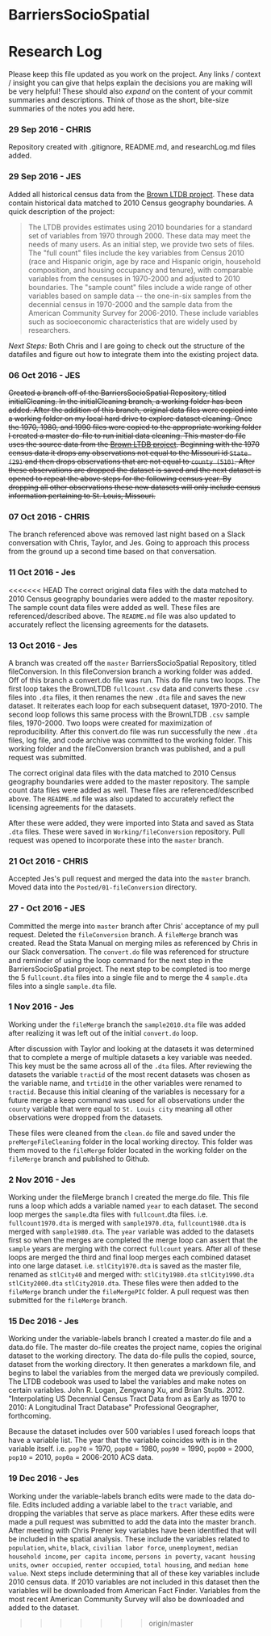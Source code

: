 # BarriersSocioSpatial
# Research Log

Please keep this file updated as you work on the project. Any links / context / insight you can give that helps explain the decisions you are making will be very helpful! These should also *expand* on the content of your commit summaries and descriptions. Think of those as the short, bite-size summaries of the notes you add here.

### 29 Sep 2016 - CHRIS
Repository created with .gitignore, README.md, and researchLog.md files added.

### 29 Sep 2016 - JES
Added all historical census data from the [Brown LTDB project](http://www.s4.brown.edu/us2010/Researcher/LTDB.htm). These data contain historical data matched to 2010 Census geography boundaries. A quick description of the project:

> The LTDB provides estimates using 2010 boundaries for a standard set of variables from 1970 through 2000. These data may meet the needs of many users. As an initial step, we provide two sets of files. The "full count" files include the key variables from Census 2010 (race and Hispanic origin, age by race and Hispanic origin, household composition, and housing occupancy and tenure), with comparable variables from the censuses in 1970-2000 and adjusted to 2010 boundaries. The "sample count" files include a wide range of other variables based on sample data -- the one-in-six samples from the decennial census in 1970-2000 and the sample data from the American Community Survey for 2006-2010. These include variables such as socioeconomic characteristics that are widely used by researchers.

*Next Steps:* Both Chris and I are going to check out the structure of the datafiles and figure out how to integrate them into the existing project data.

### 06 Oct 2016 - JES
~~Created a branch off of the BarriersSocioSpatial Repository, titled initialCleaning. In the initialCleaning branch, a working folder has been added. After the addition of this branch, original data files were copied into a working folder on my local hard drive to explore dataset cleaning. Once the 1970, 1980, and 1990 files were copied to the appropriate working folder I created a master do-file to run initial data cleaning. This master do file uses the source data from the [Brown LTDB project](http://www.s4.brown.edu/us2010/Researcher/LTDB.htm). Beginning with the 1970 census data it drops any observations not equal to the Missouri id `State (29)` and then drops observations that are not equal to `county (510)`. After these observations are dropped the dataset is saved and the next dataset is opened to repeat the above steps for the following census year. By dropping all other observations these new datasets will only include census information pertaining to St. Louis, Missouri.~~

### 07 Oct 2016 - CHRIS
The branch referenced above was removed last night based on a Slack conversation with Chris, Taylor, and Jes. Going to approach this process from the ground up a second time based on that conversation.

### 11 Oct 2016 - Jes
<<<<<<< HEAD
The correct original data files with the data matched to 2010 Census geography boundaries were added to the master repository. The sample count data files were added as well. These files are referenced/described above. The `README.md` file was also updated to accurately reflect the licensing agreements for the datasets.

### 13 Oct 2016 - Jes

A branch was created off the `master` BarriersSocioSpatial Repository, titled fileConversion. In this fileConversion branch a working folder was added. Off of this branch a convert.do file was run. This do file runs two loops. The first loop takes the BrownLTDB `fullcount.csv` data and converts these `.csv` files into `.dta` files, it then renames the new `.dta` file and saves the new dataset. It reiterates each loop for each subsequent dataset, 1970-2010. The second loop follows this same process with the BrownLTDB `.csv` sample files, 1970-2000. Two loops were created for maximization of reproducibility. After this convert.do file was run successfully the new `.dta` files, log file, and code archive was committed to the working folder. This working folder and the fileConversion branch was published, and a pull request was submitted.


The correct original data files with the data matched to 2010 Census geography boundaries were added to the master repository. The sample count data files were added as well. These files are referenced/described above. The `README.md` file was also updated to accurately reflect the licensing agreements for the datasets.

After these were added, they were imported into Stata and saved as Stata `.dta` files. These were saved in `Working/fileConversion` repository. Pull request was opened to incorporate these into the `master` branch.

### 21 Oct 2016 - CHRIS

Accepted Jes's pull request and merged the data into the `master` branch. Moved data into the `Posted/01-fileConversion` directory.

### 27 - Oct 2016 - JES

Committed the merge into `master` branch after Chris' acceptance of my pull request. Deleted the `fileConversion` branch. A `fileMerge` branch was created. Read the Stata Manual on merging miles as referenced by Chris in our Slack conversation. The `convert.do` file was referenced for structure and reminder of using the loop command for the next step in the BarriersSocioSpatial project. The next step to be completed is too merge the 5 `fullcount.dta` files into a single file and to merge the 4 `sample.dta` files into a single `sample.dta` file.

### 1 Nov 2016 - Jes

Working under the `fileMerge` branch the `sample2010.dta` file was added after realizing it was left out of the initial `convert.do` loop.

After discussion with Taylor and looking at the datasets it was determined that to complete a merge of multiple datasets a key variable was needed. This key must be the same across all of the `.dta` files. After reviewing the datasets the variable `tractid` of the most recent datasets was chosen as the variable name, and `trtid10` in the other variables were renamed to `tractid`. Because this initial cleaning of the variables is necessary for a future merge a keep command was used for all observations under the `county` variable that were equal to `St. Louis city` meaning all other observations were dropped from the datasets.

These files were cleaned from the `clean.do` file and saved under the `preMergeFileCleaning` folder in the local working directoy. This folder was them moved to the `fileMerge` folder located in the working folder on the `fileMerge` branch and published to Github.   

### 2 Nov 2016 - Jes

Working under the fileMerge branch I created the merge.do file. This file runs a loop which adds a variable named `year` to each dataset. The second loop merges the `sample`.dta files with `fullcount`.dta files. i.e. `fullcount1970.dta` is merged with `sample1970.dta`, `fullcount1980.dta` is merged with `sample1980.dta`.  The `year` variable was added to the datasets first so when the merges are completed the merge loop can assert that the `sample` years are merging with the correct `fullcount` years. After all of these loops are merged the third and final loop merges each combined dataset into one large dataset. i.e. `stlCity1970.dta` is saved as the master file, renamed as `stlCity40` and merged with: `stlCity1980.dta` `stlCity1990.dta` `stlCity2000.dta` `stlCity2010.dta`. These files were then added to the `fileMerge` branch under the `fileMergePIC` folder. A pull request was then submitted for the `fileMerge` branch.

### 15 Dec 2016 - Jes

Working under the variable-labels branch I created a master.do file and a data.do file. The master do-file creates the project name, copies the original dataset to the working directory. The data do-file pulls the copied, source, dataset from the working directory. It then generates a markdown file, and begins to label the variables from the merged data we previously compiled. The LTDB codebook was used to label the variables and make notes on certain variables. John R. Logan, Zengwang Xu, and Brian Stults. 2012. "Interpolating US Decennial Census Tract Data from as Early as 1970 to 2010: A Longitudinal Tract Database" Professional Geographer, forthcoming.

Because the dataset includes over 500 variables I used foreach loops that have a variable list. The year that the variable coincides with is in the variable itself. i.e. `pop70` = 1970, `pop80` = 1980, `pop90` = 1990, `pop00` = 2000, `pop10` = 2010, `pop0a` = 2006-2010 ACS data.  

### 19 Dec 2016 - Jes

Working under the variable-labels branch edits were made to the data do-file. Edits included adding a variable label to the `tract` variable, and dropping the variables that serve as place markers. After these edits were made a pull request was submitted to add the data into the master branch. After meeting with Chris Prener key variables have been identified that will be included in the spatial analysis. These include the variables related to `population`, `white`, `black`, `civilian labor force`, `unemployment`, `median household income`, `per capita income`, `persons in poverty`, `vacant housing units`, `owner occupied`, `renter occupied`, `total housing`, and `median home value`. Next steps include determining that all of these key variables include 2010 census data. If 2010 variables are not included in this dataset then the variables will be downloaded from American Fact Finder. Variables from the most recent American Community Survey will also be downloaded and added to the dataset. 
 >> > > > > > origin/master

